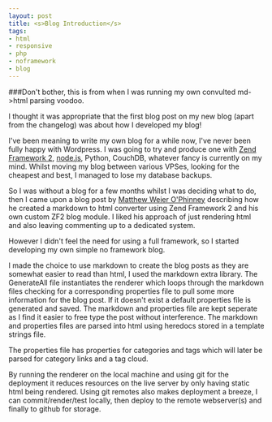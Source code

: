 ```yaml
---
layout: post
title: <s>Blog Introduction</s>
tags:
- html
- responsive
- php
- noframework
- blog
---
```

###Don't bother, this is from when I was running my own convulted md->html parsing voodoo.

I thought it was appropriate that the first blog post on my new blog (apart from the changelog) was about how I developed my blog!

I've been meaning to write my own blog for a while now, I've never been fully happy with Wordpress. I was going to try and produce one with [Zend Framework 2](https://github.com/zendframework/zf2/), [node.js](http://nodejs.org/), Python, CouchDB, whatever fancy is currently on my mind. Whilst moving my blog between various VPSes, looking for the cheapest and best, I managed to lose my database backups.

So I was without a blog for a few months whilst I was deciding what to do, then I came upon a blog post by [Matthew Weier O'Phinney](http://mwop.net/blog/2012-05-developing-a-zf2-blog.html) describing how he created a markdown to html converter using Zend Framework 2 and his own custom ZF2 blog module. I liked his approach of just rendering html and also leaving commenting up to a dedicated system.

However I didn't feel the need for using a full framework, so I started developing my own simple no framework blog.

I made the choice to use markdown to create the blog posts as they are somewhat easier to read than html,  I used the markdown extra library. The GenerateAll file instantiates the renderer which loops through the markdown files checking for a corresponding properties file to pull some more information for the blog post. If it doesn't exist a default properties file is generated and saved. The markdown and properties file are kept seperate as I find it easier to free type the post without interference. The markdown and properties files are parsed into html using heredocs stored in a template strings file.

The properties file has properties for categories and tags which will later be parsed for category links and a tag cloud.

By running the renderer on the local machine and using git for the deployment it reduces resources on the live server by only having static html being rendered. Using git remotes also makes deployment a breeze, I can commit/render/test locally, then deploy to the remote webserver(s) and finally to github for storage.
